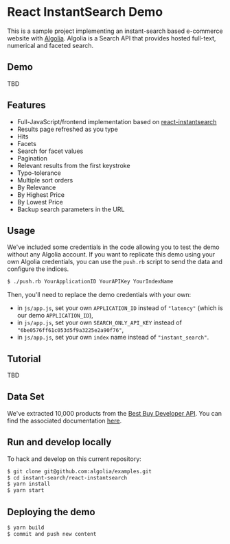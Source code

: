 React InstantSearch Demo
====================

This is a sample project implementing an instant-search based e-commerce website with [Algolia](http://www.algolia.com).
Algolia is a Search API that provides hosted full-text, numerical and faceted search.

## Demo

TBD

## Features
* Full-JavaScript/frontend implementation based on [react-instantsearch](https://community.algolia.com/instantsearch.js/react)
* Results page refreshed as you type
* Hits
* Facets
* Search for facet values
* Pagination
* Relevant results from the first keystroke
* Typo-tolerance
* Multiple sort orders
* By Relevance
* By Highest Price
* By Lowest Price
* Backup search parameters in the URL

## Usage

We've included some credentials in the code allowing you to test the demo without any Algolia account.
If you want to replicate this demo using your own Algolia credentials, you can use the ```push.rb``` script to send the data and configure the indices.

```sh
$ ./push.rb YourApplicationID YourAPIKey YourIndexName
```

Then, you'll need to replace the demo credentials with your own:
- in ```js/app.js```, set your own ```APPLICATION_ID``` instead of ```"latency"``` (which is our demo ```APPLICATION_ID```),
- in ```js/app.js```, set your own ```SEARCH_ONLY_API_KEY``` instead of ```"6be0576ff61c053d5f9a3225e2a90f76"```,
- in ```js/app.js```, set your own ```index``` name instead of ```"instant_search"```.


## Tutorial

TBD

## Data Set
We've extracted 10,000 products from the [Best Buy Developer API](https://developer.bestbuy.com).
You can find the associated documentation [here](https://developer.bestbuy.com/documentation/products-api).

## Run and develop locally

To hack and develop on this current repository:

```sh
$ git clone git@github.com:algolia/examples.git
$ cd instant-search/react-instantsearch
$ yarn install
$ yarn start
```

## Deploying the demo

```sh
$ yarn build
$ commit and push new content
```
